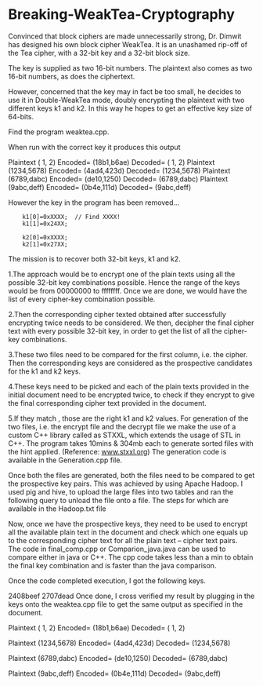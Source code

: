 # Breaking-WeakTea-Cryptography

Convinced that block ciphers are made unnecessarily strong, Dr. Dimwit has designed his own block cipher WeakTea. 
It is an unashamed rip-off of the Tea cipher, with a 32-bit key and a 32-bit block size.

The key is supplied as two 16-bit numbers. The plaintext also comes as two 16-bit numbers, as does the ciphertext. 

However, concerned that the key may in fact be too small, he decides to use it in Double-WeakTea mode, doubly encrypting the plaintext with two different keys k1 and k2. In this way he hopes to get an effective key size of 64-bits.

Find the program weaktea.cpp.

When run with the correct key it produces this output

Plaintext (   1,   2)  Encoded= (18b1,b6ae)  Decoded= (   1,   2)
Plaintext (1234,5678)  Encoded= (4ad4,423d)  Decoded= (1234,5678)
Plaintext (6789,dabc)  Encoded= (de10,1250)  Decoded= (6789,dabc)
Plaintext (9abc,deff)  Encoded= (0b4e,111d)  Decoded= (9abc,deff)

However the key in the program has been removed…

    	k1[0]=0xXXXX;  // Find XXXX!
    	k1[1]=0x24XX;

    	k2[0]=0xXXXX;
    	k2[1]=0x27XX;

The mission is to recover both 32-bit keys, k1 and k2.


1.The approach would be to encrypt one of the plain texts using all the possible 32-bit key combinations possible. 
Hence the range of the keys would be from 00000000 to ffffffff. 
Once we are done, we would have the list of every cipher-key combination possible.

2.Then the corresponding cipher texted obtained after successfully encrypting twice needs to be considered. 
We then, decipher the final cipher text with every possible 32-bit key, in order to get the list of all the cipher-key combinations.

3.These two files need to be compared for the first column, i.e. the cipher. Then the corresponding keys are considered as the prospective candidates for the k1 and k2 keys.

4.These keys need to be picked and each of the plain texts provided in the initial document need to be encrypted twice, to check if they encrypt to give the final corresponding cipher text provided in the document.

5.If they match , those are the right k1 and k2 values.
For generation of the two files, i.e. the encrypt file and the decrypt file we make the use of a custom C++ library called as STXXL, which extends the usage of STL in C++. 
The program takes 10mins & 304mb each to generate sorted files with the hint applied. (Reference: www.stxxl.org)
The generation code is available in the Generation.cpp file.

Once both the files are generated, both the files need to be compared to get the prospective key pairs. 
This was achieved by using Apache Hadoop. I used pig and hive, to upload the large files into two tables and ran the following query to unload the file onto a file. 
The steps for which are available in the Hadoop.txt file

Now, once we have the prospective keys, they need to be used to encrypt all the available plain text in the document and check which one equals up to the corresponding cipher text for all the plain text – cipher text pairs.  
The code in final_comp.cpp or Comparion_java.java can be used to compare either in java or C++. 
The cpp code takes less than a min to obtain the final key combination and is faster than the java comparison.

Once the code completed execution, I got the following keys.

2408beef	2707dead
Once done, I cross verified my result by plugging in the keys onto the weaktea.cpp file to get the same output as specified in the document.

Plaintext ( 1, 2) Encoded= (18b1,b6ae) Decoded= ( 1, 2)

Plaintext (1234,5678) Encoded= (4ad4,423d) Decoded= (1234,5678)

Plaintext (6789,dabc) Encoded= (de10,1250) Decoded= (6789,dabc)

Plaintext (9abc,deff) Encoded= (0b4e,111d) Decoded= (9abc,deff)
